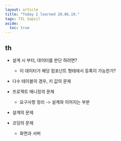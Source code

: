 ```yaml
---
layout: article
title: "Today I learned 20.06.19."
tags: TIL Sapzil
aside:
  toc: true
---
```




## th

- 설계 시 부터, 데이터를 판단 하려면?
  - 이 데이터가 해당 컴포넌트 형태에서 등록이 가능한가?
- 다수 테이블의 경우, 키 값의 문제



- 프로젝트 매니징의 문제
  - 요구사항 정리 -> 설계와 이어지는 부분
- 설계의 문제
- 코딩의 문제
  - 화면과 서버

